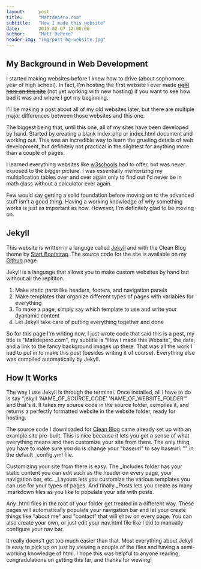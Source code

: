 ```yaml
---
layout:     post
title:      "Mattdepero.com"
subtitle:   "How I made this website"
date:       2015-02-07 12:00:00
author:     "Matt DePero"
header-img: "img/post-bg-website.jpg"
---
```

<h2>My Background in Web Development</h2>

<p>I started making websites before I knew how to drive (about sophomore year of high school). In fact, I'm hosting the first website I ever made <!--<a href="/wcc/" target="_BLANK">right here on this site</a>--><del><ins>right here on this site</ins></del> (not yet working with new hosting) if you want to see how bad it was and where I got my beginning.</p>

<p>I'll be making a post about all of my old websites later, but there are multiple major differences between those websites and this one.</p>

<p>The biggest being that, until this one, all of my sites have been developed by hand. Started by creating a blank index.php or index.html document and working out. This was an incredible way to learn the grueling details of web development, but definitely not practical in the slightest for anything more than a couple of pages.</p>

<p>I learned everything websites like <a href="http://w3schools.com" target="__BLANK">w3schools</a> had to offer, but was never exposed to the bigger picture. I was essentially memorizing my multiplication tables over and over again only to find out I'd never be in math class without a calculator ever again.</p>

<p>Few would say getting a solid foundation before moving on to the advanced stuff isn't a good thing. Having a working knowledge of why something works is just as important as how. However, I'm definitely glad to be moving on.</p>

<h2>Jekyll</h2>

<p>This website is written in a languge called <a href="http://jekyllrb.com/" target="_BLANK">Jekyll</a> and with the Clean Blog theme by <a href="http://startbootstrap.com/template-overviews/clean-blog/" target="_BLANK">Start Bootstrap</a>. The source code for the site is available on my <a href="https://github.com/mdepero/mattdepero.com" target="_BLANK">Github</a> page.</p>

<p>Jekyll is a language that allows you to make custom websites by hand but without all the repititon.
<ol>
	<li>Make static parts like headers, footers, and navigation panels</li>
	<li>Make templates that organize different types of pages with variables for everything</li>
	<li>To make a page, simply say which template to use and write your dyanamic content</li>
	<li>Let Jekyll take care of putting everything together and done</li>
</ol>
</p>

<p>So for this page I'm writing now, I just wrote code that said this is a post, my title is "Mattdepero.com", my subtitle is "How I made this Website", the date, and a link to the fancy background images up there. That was all the work I had to put in to make this post (besides writing it of course). Everything else was compiled automatically by Jekyll. </p>

<h2>How It Works</h2>

<p>The way I use Jekyll is through the terminal. Once installed, all I have to do is say "jekyll 'NAME_OF_SOURCE_CODE' 'NAME_OF_WEBSITE_FOLDER'" and that's it. It takes my source code in the source folder, compiles it, and returns a perfectly formatted website in the website folder, ready for hosting.</p>

<p>The source code I downloaded for <a href="https://github.com/IronSummitMedia/startbootstrap-clean-blog-jekyll" target="_BLANK">Clean Blog</a> came already set up with an example site pre-built. This is nice because it lets you get a sense of what everything means and then customize your site from there. The only thing you have to make sure you do is change your "baseurl" to say baseurl: "" in the default _config.yml file.</p>

<p>Customizing your site from there is easy. The _Includes folder has your static content you can edit such as the header on every page, your navigation bar, etc. _Layouts lets you customize the various templates you can use for your types of pages. And finally _Posts lets you create as many .markdown files as you like to populate your site with posts.</p>

<p>Any .html files in the root of your folder get treated in a different way. These pages will automatically populate your navigation bar and let your create things like "about me" and "contact" that will show on every page. You can also create your own, or just edit your nav.html file like I did to manually configure your nav bar.</p>

<p>It really doens't get too much easier than that. Most everything about Jekyll is easy to pick up on just by viewing a couple of the files and having a semi-working knowledge of html. I hope this was helpful to anyone reading, congradulations on getting this far, and thanks for viewing!</p>


<!--Template Stuff
<blockquote></blockquote>
<a href="#">
    <img src="{{ site.baseurl }}/img/post-sample-image.jpg" alt="Post Sample Image">
</a>
<span class="caption text-muted">Picture Caption</span>
-->
